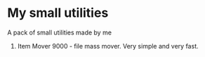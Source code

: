 # My small utilities
A pack of small utilities made by me

1. Item Mover 9000 - file mass mover. Very simple and very fast.
